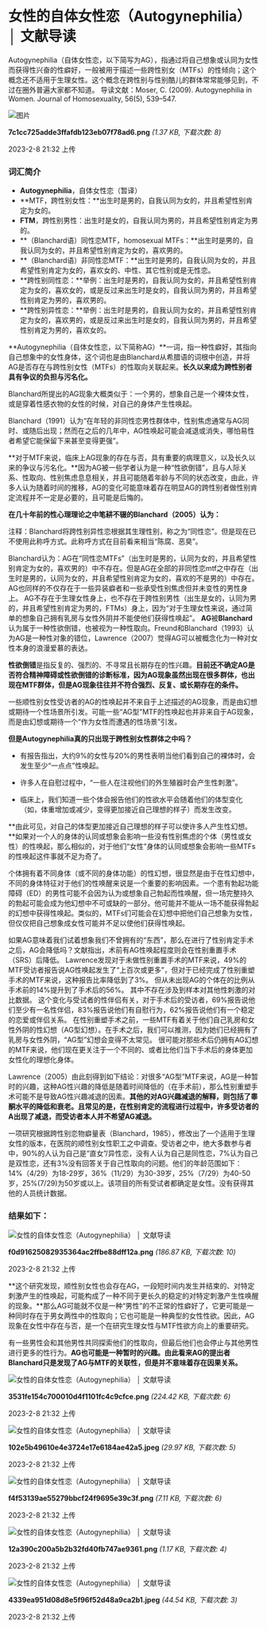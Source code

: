 # 女性的自体女性恋（Autogynephilia） │ 文献导读

Autogynephilia（自体女性恋，以下简写为AG），指通过将自己想象或认同为女性而获得性兴奋的性癖好，一般被用于描述一些跨性别女（MTFs）的性倾向；这个概念还不适用于生理女性。这个概念在跨性别与性别酷儿的群体常常能够见到，不过在圈外普遍大家都不知道。 导读文献：Moser, C. (2009). Autogynephilia in Women. Journal of Homosexuality, 56(5), 539–547.

![图片](https://img.57ping.com/forum/202302/08/7c1cc725adde3ffafdb123eb07f78ad6.png)

**7c1cc725adde3ffafdb123eb07f78ad6.png** _(1.37 KB, 下载次数: 8)_

2023-2-8 21:32 上传

### 词汇简介
- **Autogynephilia**，自体女性恋（暂译）
- **MTF，跨性别女性：**出生时是男的，自我认同为女的，并且希望性别肯定为女的。
- **FTM**，跨性别男性：出生时是女的，自我认同为男的，并且希望性别肯定为男的。
- **（Blanchard语）同性恋MTF，homosexual MTFs：**出生时是男的，自我认同为女的，并且希望性别肯定为女的，喜欢男的。
- **（Blanchard语）非同性恋MTF：**出生时是男的，自我认同为女的，并且希望性别肯定为女的，喜欢女的、中性、其它性别或是无性恋。
- **跨性别同性恋：**举例：出生时是男的，自我认同为女的，并且希望性别肯定为女的，喜欢女的，或是反过来出生时是女的，自我认同为男的，并且希望性别肯定为男的，喜欢男的。
- **跨性别异性恋：**举例：出生时是男的，自我认同为女的，并且希望性别肯定为女的，喜欢男的，或是反过来出生时是女的，自我认同为男的，并且希望性别肯定为男的，喜欢女的。

**Autogynephilia（自体女性恋，以下简称AG）**一词，指一种性癖好，其指向自己想象中的女性身体，这个词也是由Blanchard从希腊语的词根中创造，并将AG是否存在与跨性别女性（MTFs）的性取向关联起来。**长久以来成为跨性别者具有争议的负担与污名化。**

Blanchard所提出的AG现象大概类似于：一个男的，想象自己是一个裸体女性，或是穿着性感衣物的女性的时候，对自己的身体产生性唤起。

Blanchard（1991）认为“在年轻的非同性恋男性群体中，性别焦虑通常与AG同时、或随后出现；然而在之后的几年中，AG性唤起可能会减退或消失，哪怕易性者希望它能保留下来甚至变得更强”。

**对于MTF来说，临床上AG现象的存在与否，具有重要的病理意义，以及长久以来的争议与污名化。**因为AG被一些学者认为是一种“性欲倒错”，且与人际关系、性取向、性别焦虑息息相关，并且可能随着年龄与不同的状态改变，由此，许多人认为随着时间的推移，AG的变化可能意味着存在明显AG的跨性别者做性别肯定流程并不一定是必要的，且可能是后悔的。

**在几十年前的性心理理论之中笔耕不辍的Blanchard（2005）认为：**

注释：Blanchard将跨性别异性恋根据其生理性别，称之为“同性恋”。但是现在已不使用此称呼方式。此称呼方式在目前看来相当“陈腐、恶臭”。

Blanchard认为：AG在“同性恋MTFs”（出生时是男的，认同为女的，并且希望性别肯定为女的，喜欢男的）中不存在。但是AG在全部的非同性恋mtf之中存在（出生时是男的，认同为女的，并且希望性别肯定为女的，喜欢的不是男的）中存在。 AG也同样的不仅存在于一些异装癖者和一些承受性别焦虑但并未变性的男性身上。 AG不存在于生理女性身上，也不存在于跨性别男性（出生是女的，认同为男的，并且希望性别肯定为男的，FTMs）身上，因为“对于生理女性来说，通过简单的想象自己拥有乳房与女性外阴并不能使他们获得性唤起”。 **AG**被**Blanchard**认为属于一种性欲倒错，也被视为一种性取向。Freund和Blanchard（1993）认为AG是一种性对象的错位，Lawrence（2007）觉得AG可以被概念化为一种对女性本身的浪漫爱慕的表达。

**性欲倒错**是指反复的、强烈的、不寻常且长期存在的性兴趣。**目前还不确定AG是否符合精神障碍或性欲倒错的诊断标准，因为AG现象虽然出现在很多群体，也出现在MTF群体，但是AG现象往往并不符合强烈、反复、或长期存在的条件。**

一些顺性别女性受访者的AG的性唤起并不来自于上述描述的AG现象，而是由幻想或期待一个性场景所引发。可能一些“AG型”MTF的性唤起也并非来自于AG现象，而是由幻想或期待一个“作为女性而遭遇的性场景”引发。

**但是Autogynephilia真的只出现于跨性别女性群体之中吗？**

-   有报告指出，大约9%的女性与20%的男性表明当他们看到自己的裸体时，会发生至少“一点点”性唤起。
    
-   许多人在自慰过程中，“一些人在注视他们的外生殖器时会产生性刺激”。
    
-   临床上，我们知道一些个体会报告他们的性欲水平会随着他们的体型变化（如，体重增加或减少，变得更加接近自己理想的样子）而发生改变。
    

**由此可见，对自己的体型更加接近自己理想的样子可以使许多人产生性幻想。**如果对一个人的身体的认同或想象会影响一些没有性别焦虑的个体（男性或女性）的性唤起，那么相似的，对于他们“女性”身体的认同或想象会影响一些MTFs的性唤起这件事就不足为奇了。

个体拥有着不同身体（或不同的身体功能）的性幻想，很显然是由于在性幻想中，不同的身体特征对于他们的性唤醒来说是一个重要的影响因素。一个患有勃起功能障碍（ED）的男性可能不会因为认为或想象自己勃起而性唤醒，但一场完整持久的勃起可能会成为他幻想中不可或缺的一部分。他可能并不能从一场不能获得勃起的幻想中获得性唤起。类似的，MTFs们可能会在幻想中把他们自己想象为女性，但仅仅把自己想象成女性可能并不足以使他们获得性唤起。

如果AG意味着我们试着想象我们不曾拥有的“东西”，那么在进行了性别肯定手术之后，AG会降低吗？文献指出，术前有AG性唤起程度则会在性别重置手术（SRS）后降低。 Lawrence发现对于未做性别重置手术的MTF来说，49%的MTF受访者报告说AG性唤起发生了“上百次或更多”，但对于已经完成了性别重塑手术的MTF来说，这种报告比率降低到了3%。 但从未出现AG的个体在的比例从手术前的14%提升到了手术后的56%。 其中不存在涉及到样本对其他性刺激的对比数据。 这个变化与受试者的性伴侣有关，对于手术后的受访者，69%报告说他们至少有一名性伴侣，83%报告说他们有自慰行为，62%报告说他们有一个稳定的恋爱或伴侣关系。 在性别重塑手术之前，一些MTF有着关于他们自己乳房和女性外阴的性幻想（AG型幻想）。在手术之后，我们可以推测，因为她们已经拥有了乳房与女性外阴，“AG型”幻想会变得不太常见。 很可能对那些术后仍拥有AG幻想的MTF来说，他们现在更关注于一个不同的、或者比他们当下手术后的身体更加女性化的理想化身体。

Lawrence（2005）由此刻得到如下结论：对很多“AG型”MTF来说，AG是一种暂时的兴趣，这种AG性兴趣的降低是随着时间降低的（在手术前），那么性别重塑手术可能不是导致AG性兴趣减退的因素。**其他的对AG兴趣减退的解释，则包括了睾酮水平的降低和衰老。且常见的是，在性别肯定的流程进行过程中，许多受访者的A出现了减退，而受访者本人并不希望AG减退。**

一项研究根据跨性别恋物癖量表（Blanchard，1985），修改出了一个适用于生理女性的版本，在医院的顺性别女性职工之中调查。受访者之中，绝大多数参与者中，90%的人认为自己是“直女”/异性恋，没有人认为自己是同性恋，7%认为自己是双性恋，还有3%没有回答关于自己性取向的问题。他们的年龄范围如下：14%（4/29）为18-29岁，36%（11/29）为30-39岁，25%（7/29）为40-50岁，25%(7/29)为50岁或以上。该项目的所有受试者都确定是女性。没有获得其他的人员统计数据。

### 结果如下：

![女性的自体女性恋（Autogynephilia） │ 文献导读](static/image/common/none.gif)

**f0d91625082935364ac2ffbe88dff12a.png** _(186.87 KB, 下载次数: 10)_

2023-2-8 21:32 上传

**这个研究发现，顺性别女性也会存在AG，一段短时间内发生并结束的、对特定刺激产生的性唤起，可能构成了一种不同于更长久的稳定的对特定刺激产生性唤醒的现象。**那么AG可能就不仅是一种“男性”的不正常的性癖好了，它更可能是一种同时存在于男女两性中的性取向；它也可能是一种典型的女性性欲。因此，AG现象在女性中存在与否，是一个在研究生理女性与MTF性欲方向上的重要研究。

有一些男性会和其他男性共同探索他们的性取向，但最后他们也会停止与其他男性进行更多的性行为。**AG也可能是一种暂时的兴趣。由此看来AG的提出者Blanchard只是发现了AG与MTF的关联性，但是并不意味着存在因果关系。**

![女性的自体女性恋（Autogynephilia） │ 文献导读](static/image/common/none.gif)

**3531fe154c700010d4f1101fc4c9cfce.png** _(224.42 KB, 下载次数: 6)_

2023-2-8 21:32 上传

![女性的自体女性恋（Autogynephilia） │ 文献导读](static/image/common/none.gif)

**102e5b49610e4e3724e17e6184ae42a5.jpeg** _(29.97 KB, 下载次数: 5)_

2023-2-8 21:32 上传

![女性的自体女性恋（Autogynephilia） │ 文献导读](static/image/common/none.gif)

**f4f53139ae55279bbcf24f9695e39c3f.png** _(7.11 KB, 下载次数: 6)_

2023-2-8 21:32 上传

![女性的自体女性恋（Autogynephilia） │ 文献导读](static/image/common/none.gif)

**12a390c200a5b2b32fd40fb747ae9361.png** _(1.17 KB, 下载次数: 4)_

2023-2-8 21:32 上传

![女性的自体女性恋（Autogynephilia） │ 文献导读](static/image/common/none.gif)

**4339ea951d08d8e5f96f52d48a9ca2b1.jpeg** _(44.54 KB, 下载次数: 3)_

2023-2-8 21:32 上传